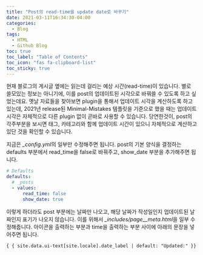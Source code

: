 ```yaml
---
title: "Post의 read-time을 update date로 바꾸기"
date: 2021-03-11T16:34:30-04:00
categories:
  - Blog
tags:
  - HTML
  - Github Blog
toc: true
toc_label: "Table of Contents"
toc_icon: "fas fa-clipboard-list"
toc_sticky: true
---
```


현재 블로그의 게시글 옆에는 읽는데 걸리는 예상 시간(read-time)이 있습니다.
별로 쓸모있는 정보는 아니기에, 이를 post의 업데이트된 시각으로 바꿔쓸 수 있도록 하고 싶었는데요.
옛날 자료들을 찾아보면 plugin을 통해서 업데이트 시각을 계산하도록 하고 있는데, 2021년 release된 Minimal-Mistakes 템플릿을 기준으로 했을 때는 업데이트 시각은 자체적으로 다른 plugin 없이 곧바로 사용할 수 있습니다. 
당연한것이, post의 각주부분을 보시면 태그, 카테고리와 함께 업데이트 시간이 있으니 자체적으로 계산하고 있단 것을 확인할 수 있습니다.

지금은 *_config.yml*의 일부만 수정해주면 됩니다.
post의 기본 양식을 결정하는 defaults 부분에서 read_time을 false로 바꿔주고, show_date 부분을 추가해주면 됩니다.

~~~ yaml
# Defaults
defaults:
  # _posts
  - values:
      read_time: false
      show_date: true
~~~

이렇게 하더라도 post 부분에는 날짜만 나오고, 해당 날짜가 작성일인지 업데이트된 날짜인지 표기가 나오지 않습니다.
이를 위해서 *_includes/page__meta.html*을 일부 수정해줍니다.
아이콘을 출력하는 부분과 time을 출력하는 부분 사이에 아래의 문장을 넣어주면 됩니다.

~~~ html
{ { site.data.ui-text[site.locale].date_label | default: "Updated:" }} 
~~~


